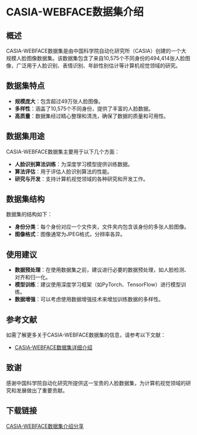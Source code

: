 # CASIA-WEBFACE数据集介绍

## 概述
CASIA-WEBFACE数据集是由中国科学院自动化研究所（CASIA）创建的一个大规模人脸图像数据集。该数据集包含了来自10,575个不同身份的494,414张人脸图像，广泛用于人脸识别、表情识别、年龄性别估计等计算机视觉领域的研究。

## 数据集特点
- **规模庞大**：包含超过49万张人脸图像。
- **多样性**：涵盖了10,575个不同身份，提供了丰富的人脸数据。
- **高质量**：数据集经过精心整理和清洗，确保了数据的质量和可用性。

## 数据集用途
CASIA-WEBFACE数据集主要用于以下几个方面：
- **人脸识别算法训练**：为深度学习模型提供训练数据。
- **算法评估**：用于评估人脸识别算法的性能。
- **研究与开发**：支持计算机视觉领域的各种研究和开发工作。

## 数据集结构
数据集的结构如下：
- **身份分类**：每个身份对应一个文件夹，文件夹内包含该身份的多张人脸图像。
- **图像格式**：图像通常为JPEG格式，分辨率各异。

## 使用建议
- **数据预处理**：在使用数据集之前，建议进行必要的数据预处理，如人脸检测、对齐和归一化。
- **模型训练**：建议使用深度学习框架（如PyTorch、TensorFlow）进行模型训练。
- **数据增强**：可以考虑使用数据增强技术来增加训练数据的多样性。

## 参考文献
如需了解更多关于CASIA-WEBFACE数据集的信息，请参考以下文献：
- [CASIA-WEBFACE数据集详细介绍](https://blog.csdn.net/weixin_39873397/article/details/83004664)

## 致谢
感谢中国科学院自动化研究所提供这一宝贵的人脸数据集，为计算机视觉领域的研究和发展做出了重要贡献。

## 下载链接

[CASIA-WEBFACE数据集介绍分享](https://pan.quark.cn/s/8e7ae718d1ed)